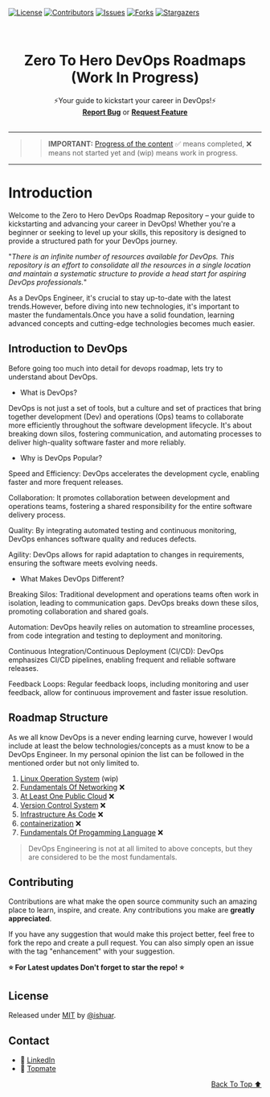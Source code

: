 <!-- PROJECT SHIELDS -->
<!--
*** declarations on the bottom of this document
managed within the footer file
-->
[![License][license-shield]][license-url] [![Contributors][contributors-shield]][contributors-url] [![Issues][issues-shield]][issues-url] [![Forks][forks-shield]][forks-url] [![Stargazers][stars-shield]][stars-url]

<div id="top"></div>
<!-- PROJECT LOGO -->
<br />
<div align="center">

  <h1 align="center"><strong>Zero To Hero DevOps Roadmaps (Work In Progress)</strong></h1>
  <p align="center">
    ⚡️Your guide to kickstart your career in DevOps!⚡️
    <br/>
    <a href="https://github.com/ishuar/zero-to-hero-devops-roadmap/issues"><strong>Report Bug</a></strong> or <a href="https://github.com/ishuar/zero-to-hero-devops-roadmap/issues"><strong>Request Feature</a></strong>
    <br/>
    <br/>
  </p>
</div>

---
>> **IMPORTANT:** [Progress of the content](#roadmap-structure) :white_check_mark: means completed, :x: means not started yet and (wip) means work in progress.
---

# Introduction

Welcome to the Zero to Hero DevOps Roadmap Repository – your guide to kickstarting and advancing your career in DevOps! Whether you're a beginner or seeking to level up your skills, this repository is designed to provide a structured path for your DevOps journey.

"_There is an infinite number of resources available for DevOps. This repository is an effort to consolidate all the resources in a single location and maintain a systematic structure to provide a head start for aspiring DevOps professionals._"

As a DevOps Engineer, it's crucial to stay up-to-date with the latest trends.However, before diving into new technologies, it's important to master the fundamentals.Once you have a solid foundation, learning advanced concepts and cutting-edge technologies becomes much easier.

## Introduction to DevOps

Before going too much into detail for devops roadmap, lets try to understand about DevOps.

- What is DevOps?

DevOps is not just a set of tools, but a culture and set of practices that bring together development (Dev) and operations (Ops) teams to collaborate more efficiently throughout the software development lifecycle. It's about breaking down silos, fostering communication, and automating processes to deliver high-quality software faster and more reliably.

- Why is DevOps Popular?

Speed and Efficiency: DevOps accelerates the development cycle, enabling faster and more frequent releases.

Collaboration: It promotes collaboration between development and operations teams, fostering a shared responsibility for the entire software delivery process.

Quality: By integrating automated testing and continuous monitoring, DevOps enhances software quality and reduces defects.

Agility: DevOps allows for rapid adaptation to changes in requirements, ensuring the software meets evolving needs.

- What Makes DevOps Different?

Breaking Silos: Traditional development and operations teams often work in isolation, leading to communication gaps. DevOps breaks down these silos, promoting collaboration and shared goals.

Automation: DevOps heavily relies on automation to streamline processes, from code integration and testing to deployment and monitoring.

Continuous Integration/Continuous Deployment (CI/CD): DevOps emphasizes CI/CD pipelines, enabling frequent and reliable software releases.

Feedback Loops: Regular feedback loops, including monitoring and user feedback, allow for continuous improvement and faster issue resolution.

## Roadmap Structure

As we all know DevOps is a never ending learning curve, however I would include at least the below technologies/concepts as a must know to be a DevOps Engineer. In my personal opinion the list can be followed in the mentioned order but not only limited to.

1. [Linux Operation System](./linux/)  (wip)
2. [Fundamentals Of Networking](./networking/) :x:
3. [At Least One Public Cloud](./public-cloud/) :x:
4. [Version Control System](./version-control-system/) :x:
5. [Infrastructure As Code](./infrastructure-as-code) :x:
6. [containerization](./containerization) :x:
7. [Fundamentals Of Progamming Language](./programming-language/) :x:


> DevOps Engineering is not at all limited to above concepts, but they are considered to be the most fundamentals.

<!-- CONTRIBUTING -->
## Contributing

Contributions are what make the open source community such an amazing place to learn, inspire, and create. Any contributions you make are **greatly appreciated**.

If you have any suggestion that would make this project better, feel free to  fork the repo and create a pull request. You can also simply open an issue with the tag "enhancement" with your suggestion.

**⭐️ For Latest updates Don't forget to star the repo! ⭐️**

<!-- LICENSE -->
## License

Released under [MIT](/LICENSE) by [@ishuar](https://github.com/ishuar).

<!-- CONTACT -->
## Contact

- 👯 [LinkedIn](https://linkedin.com/in/ishuar)
- :dart: [Topmate](https://topmate.io/ishuar)

<p align="right"><a href="#top">Back To Top ⬆️</a></p>

<!-- MARKDOWN LINKS & IMAGES -->
<!-- https://www.markdownguide.org/basic-syntax/#reference-style-links -->

[contributors-url]: https://github.com/ishuar/zero-to-hero-devops-roadmap/graphs/contributors
[contributors-shield]: https://img.shields.io/github/contributors/ishuar/zero-to-hero-devops-roadmap?style=for-the-badge

[forks-url]: https://github.com/ishuar/zero-to-hero-devops-roadmap/network/members
[forks-shield]: https://img.shields.io/github/forks/ishuar/zero-to-hero-devops-roadmap?style=for-the-badge

[stars-url]: https://github.com/ishuar/zero-to-hero-devops-roadmap/stargazers
[stars-shield]: https://img.shields.io/github/stars/ishuar/zero-to-hero-devops-roadmap?style=for-the-badge

[issues-url]: https://github.com/ishuar/zero-to-hero-devops-roadmap/issues
[issues-shield]: https://img.shields.io/github/issues/ishuar/zero-to-hero-devops-roadmap?style=for-the-badge

[license-url]: https://github.com/ishuar/zero-to-hero-devops-roadmap/blob/main/LICENSE
[license-shield]: https://img.shields.io/github/license/ishuar/zero-to-hero-devops-roadmap?style=for-the-badge
